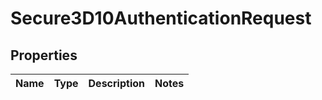 
# Secure3D10AuthenticationRequest

## Properties
Name | Type | Description | Notes
------------ | ------------- | ------------- | -------------



